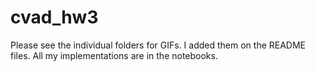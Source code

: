 # cvad_hw3

Please see the individual folders for GIFs. I added them on the README files. All my implementations are in the notebooks.
